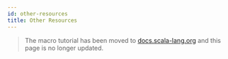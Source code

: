 ```yaml
---
id: other-resources
title: Other Resources
---
```

> The macro tutorial has been moved to [docs.scala-lang.org][scala-lang] and this page is no longer updated.

[scala-lang]: https://docs.scala-lang.org/scala3/guides/macros/
